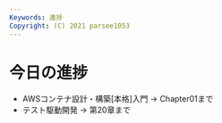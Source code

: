 ```yaml
---
Keywords: 進捗
Copyright: (C) 2021 parsee1053
---
```


# 今日の進捗
* AWSコンテナ設計・構築[本格]入門 → Chapter01まで
* テスト駆動開発 → 第20章まで
